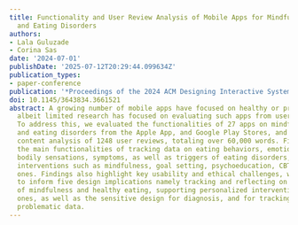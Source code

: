 ```yaml
---
title: Functionality and User Review Analysis of Mobile Apps for Mindfulness Eating
  and Eating Disorders
authors:
- Lala Guluzade
- Corina Sas
date: '2024-07-01'
publishDate: '2025-07-12T20:29:44.099634Z'
publication_types:
- paper-conference
publication: '*Proceedings of the 2024 ACM Designing Interactive Systems Conference*'
doi: 10.1145/3643834.3661521
abstract: A growing number of mobile apps have focused on healthy or problematic eating,
  albeit limited research has focused on evaluating such apps from users' perspectives.
  To address this, we evaluated the functionalities of 27 apps on mindfulness eating,
  and eating disorders from the Apple App, and Google Play Stores, and conducted a
  content analysis of 1248 user reviews, totaling over 60,000 words. Findings indicate
  the main functionalities of tracking data on eating behaviors, emotions, thoughts,
  bodily sensations, symptoms, as well as triggers of eating disorders, and of providing
  interventions such as mindfulness, goal setting, psychoeducation, CBT, and holistic
  ones. Findings also highlight key usability and ethical challenges, which we used
  to inform five design implications namely tracking and reflecting on multiple aspects
  of mindfulness and healthy eating, supporting personalized interventions and AI-based
  ones, as well as the sensitive design for diagnosis, and for tracking and monitoring
  problematic data.
---
```

